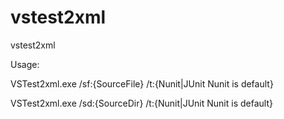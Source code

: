 vstest2xml
==========

vstest2xml

Usage:

VSTest2xml.exe /sf:{SourceFile} /t:{Nunit|JUnit Nunit is default}

VSTest2xml.exe /sd:{SourceDir} /t:{Nunit|JUnit Nunit is default}
